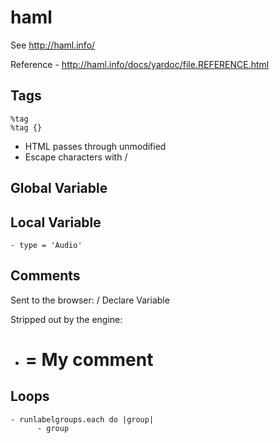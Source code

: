 haml
====

See http://haml.info/

Reference - http://haml.info/docs/yardoc/file.REFERENCE.html

Tags
----

    %tag
    %tag {}
    
* HTML passes through unmodified
* Escape characters with /

Global Variable
---------------

Local Variable
--------------

    - type = 'Audio'

Comments
--------

Sent to the browser:
    / Declare Variable

Stripped out by the engine:
   - # = My comment
  
Loops
-----

    - runlabelgroups.each do |group|
          - group
